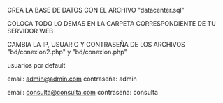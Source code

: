 CREA LA BASE DE DATOS CON EL ARCHIVO "datacenter.sql"

COLOCA TODO LO DEMAS EN LA CARPETA CORRESPONDIENTE DE TU SERVIDOR WEB

CAMBIA LA IP, USUARIO Y CONTRASEÑA DE LOS ARCHIVOS "bd/conexion2.php" y "bd/conexion.php"

usuarios por default

email: admin@admin.com 
contraseña: admin

email: consulta@consulta.com 
contraseña: consulta


